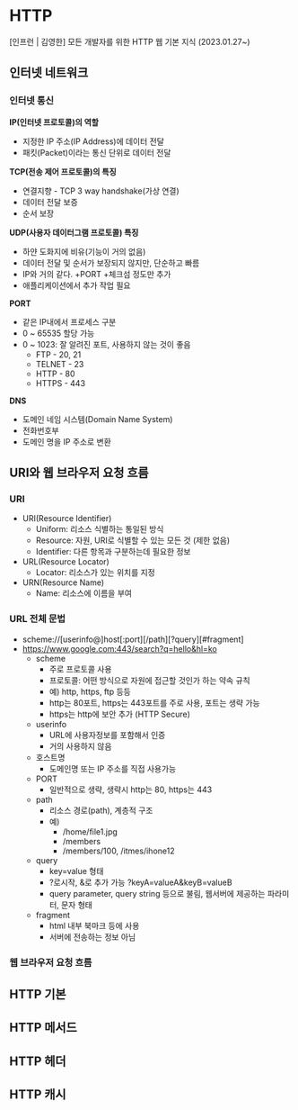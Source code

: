 # HTTP

[인프런 | 김영한] 모든 개발자를 위한 HTTP 웹 기본 지식 (2023.01.27~)

## 인터넷 네트워크
### 인터넷 통신
**IP(인터넷 프로토콜)의 역할**
- 지정한 IP 주소(IP Address)에 데이터 전달
- 패킷(Packet)이라는 통신 단위로 데이터 전달

**TCP(전송 제어 프로토콜)의 특징**
- 연결지향 - TCP 3 way handshake(가상 연결)
- 데이터 전달 보증
- 순서 보장

**UDP(사용자 데이터그램 프로토콜) 특징**
- 하얀 도화지에 비유(기능이 거의 없음)
- 데이터 전달 및 순서가 보장되지 않지만, 단순하고 빠름
- IP와 거의 같다. +PORT +체크섬 정도만 추가
- 애플리케이션에서 추가 작업 필요

**PORT**
- 같은 IP내에서 프로세스 구분
- 0 ~ 65535 할당 가능
- 0 ~ 1023: 잘 알려진 포트, 사용하지 않는 것이 좋음
  - FTP - 20, 21
  - TELNET - 23
  - HTTP - 80
  - HTTPS - 443

**DNS**
- 도메인 네임 시스템(Domain Name System)
- 전화번호부
- 도메인 명을 IP 주소로 변환

## URI와 웹 브라우저 요청 흐름
### URI
- URI(Resource Identifier)
  - Uniform: 리소스 식별하는 통일된 방식
  - Resource: 자원, URI로 식별할 수 있는 모든 것 (제한 없음)
  - Identifier: 다른 항목과 구분하는데 필요한 정보
- URL(Resource Locator)
  - Locator: 리소스가 있는 위치를 지정
- URN(Resource Name)
  - Name: 리소스에 이름을 부여

### URL 전체 문법
- scheme://[userinfo@]host[:port][/path][?query][#fragment]
- https://www.google.com:443/search?q=hello&hl=ko
  - scheme
    - 주로 프로토콜 사용
    - 프로토콜: 어떤 방식으로 자원에 접근할 것인가 하는 약속 규칙
    - 예) http, https, ftp 등등
    - http는 80포트, https는 443포트를 주로 사용, 포트는 생략 가능
    - https는 http에 보안 추가 (HTTP Secure)
  - userinfo
    - URL에 사용자정보를 포함해서 인증
    - 거의 사용하지 않음
  - 호스트명
    - 도메인명 또는 IP 주소를 직접 사용가능
  - PORT
    - 일반적으로 생략, 생략시 http는 80, https는 443
  - path
    - 리소스 경로(path), 계층적 구조
    - 예) 
      - /home/file1.jpg
      - /members
      - /members/100, /itmes/ihone12
  - query
    - key=value 형태
    - ?로시작, &로 추가 가능 ?keyA=valueA&keyB=valueB
    - query parameter, query string 등으로 불림, 웹서버에 제공하는 파라미터, 문자 형태
  - fragment
    - html 내부 북마크 등에 사용
    - 서버에 전송하는 정보 아님
### 웹 브라우저 요청 흐름


## HTTP 기본

## HTTP 메서드

## HTTP 헤더

## HTTP 캐시